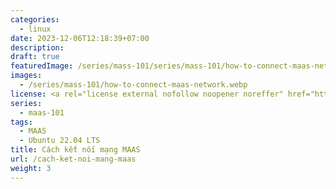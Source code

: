 ```yaml
---
categories:
  - linux
date: 2023-12-06T12:18:39+07:00
description:
draft: true
featuredImage: /series/mass-101/series/mass-101/how-to-connect-maas-network.webp
images:
  - /series/mass-101/how-to-connect-maas-network.webp
license: <a rel="license external nofollow noopener noreffer" href="https://creativecommons.org/licenses/by-nc/4.0/" target="_blank">CC BY-NC 4.0</a>
series:
  - maas-101
tags:
  - MAAS
  - Ubuntu 22.04 LTS
title: Cách kết nối mạng MAAS
url: /cach-ket-noi-mang-maas
weight: 3
---
```

